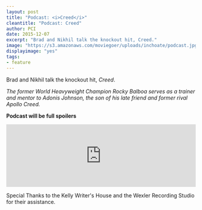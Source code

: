 ```yaml
---
layout: post
title: "Podcast: <i>Creed</i>"
cleantitle: "Podcast: Creed"
author: PCI
date: 2015-12-07
excerpt: "Brad and Nikhil talk the knockout hit, Creed."
image: "https://s3.amazonaws.com/moviegoer/uploads/inchoate/podcast.jpg"
displayimage: "yes"
tags: 
- feature
---
```


Brad and Nikhil talk the knockout hit, *Creed*.

*The former World Heavyweight Champion Rocky Balboa serves as a trainer and mentor to Adonis Johnson, the son of his late friend and former rival Apollo Creed.*

**Podcast will be full spoilers**

<iframe width="100%" height="166" scrolling="no" frameborder="no" src="https://w.soundcloud.com/player/?url=https%3A//api.soundcloud.com/tracks/236562998&amp;color=ff5500&amp;auto_play=false&amp;hide_related=false&amp;show_comments=true&amp;show_user=true&amp;show_reposts=false"></iframe>

Special Thanks to the Kelly Writer's House and the Wexler Recording Studio for their assistance.
